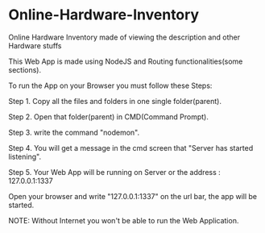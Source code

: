 # Online-Hardware-Inventory
Online Hardware Inventory made of viewing the description and other Hardware stuffs

This Web App is made using NodeJS and Routing functionalities(some sections).

To run the App on your Browser you must follow these Steps:

Step 1. Copy all the files and folders in one single folder(parent).

Step 2. Open that folder(parent) in CMD(Command Prompt).

Step 3. write the command "nodemon".

Step 4. You will get a message in the cmd screen that "Server has started listening".

Step 5. Your Web App will be running on Server or the address : 127.0.0.1:1337

Open your browser and write "127.0.0.1:1337" on the url bar, the app will be started.

NOTE: Without Internet you won't be able to run the Web Application. 

